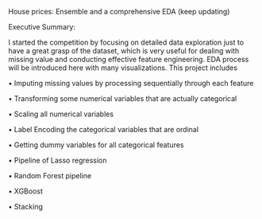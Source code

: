 House prices: Ensemble and a comprehensive EDA (keep updating)

Executive Summary:

I started the competition by focusing on detailed data exploration just to have a great grasp of the dataset, which is very useful for dealing with missing value and conducting effective feature engineering. EDA process will be introduced here with many visualizations. This project includes

•	Imputing missing values by processing sequentially through each feature

•	Transforming some numerical variables that are actually categorical 

•	Scaling all numerical variables

•	Label Encoding the categorical variables that are ordinal

•	Getting dummy variables for  all categorical features

•	Pipeline of Lasso regression

•	Random Forest pipeline

•	XGBoost

•	Stacking









